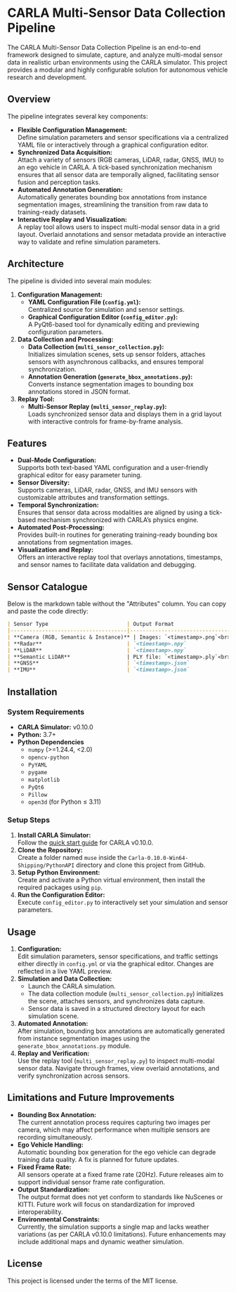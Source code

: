 # CARLA Multi-Sensor Data Collection Pipeline

The CARLA Multi-Sensor Data Collection Pipeline is an end-to-end framework designed to simulate, capture, and analyze multi-modal sensor data in realistic urban environments using the CARLA simulator. This project provides a modular and highly configurable solution for autonomous vehicle research and development.

## Overview

The pipeline integrates several key components:

- **Flexible Configuration Management:**  
  Define simulation parameters and sensor specifications via a centralized YAML file or interactively through a graphical configuration editor.
- **Synchronized Data Acquisition:**  
  Attach a variety of sensors (RGB cameras, LiDAR, radar, GNSS, IMU) to an ego vehicle in CARLA. A tick-based synchronization mechanism ensures that all sensor data are temporally aligned, facilitating sensor fusion and perception tasks.
- **Automated Annotation Generation:**  
  Automatically generates bounding box annotations from instance segmentation images, streamlining the transition from raw data to training-ready datasets.
- **Interactive Replay and Visualization:**  
  A replay tool allows users to inspect multi-modal sensor data in a grid layout. Overlaid annotations and sensor metadata provide an interactive way to validate and refine simulation parameters.

## Architecture

The pipeline is divided into several main modules:
1. **Configuration Management:**  
   - **YAML Configuration File (`config.yml`):**  
     Centralized source for simulation and sensor settings.
   - **Graphical Configuration Editor (`config_editor.py`):**  
     A PyQt6-based tool for dynamically editing and previewing configuration parameters.
2. **Data Collection and Processing:**  
   - **Data Collection (`multi_sensor_collection.py`):**  
     Initializes simulation scenes, sets up sensor folders, attaches sensors with asynchronous callbacks, and ensures temporal synchronization.
   - **Annotation Generation (`generate_bbox_annotations.py`):**  
     Converts instance segmentation images to bounding box annotations stored in JSON format.
3. **Replay Tool:**  
   - **Multi-Sensor Replay (`multi_sensor_replay.py`):**  
     Loads synchronized sensor data and displays them in a grid layout with interactive controls for frame-by-frame analysis.

## Features

- **Dual-Mode Configuration:**  
  Supports both text-based YAML configuration and a user-friendly graphical editor for easy parameter tuning.
- **Sensor Diversity:**  
  Supports cameras, LiDAR, radar, GNSS, and IMU sensors with customizable attributes and transformation settings.
- **Temporal Synchronization:**  
  Ensures that sensor data across modalities are aligned by using a tick-based mechanism synchronized with CARLA’s physics engine.
- **Automated Post-Processing:**  
  Provides built-in routines for generating training-ready bounding box annotations from segmentation images.
- **Visualization and Replay:**  
  Offers an interactive replay tool that overlays annotations, timestamps, and sensor names to facilitate data validation and debugging.

## Sensor Catalogue

Below is the markdown table without the "Attributes" column. You can copy and paste the code directly:

```markdown
| Sensor Type                         | Output Format                                                                                                                                                                             | Data Structure                                                                                                                                                                                                                                                                                                                                                                                                                                                                                                     |
|-------------------------------------|-------------------------------------------------------------------------------------------------------------------------------------------------------------------------------------------|--------------------------------------------------------------------------------------------------------------------------------------------------------------------------------------------------------------------------------------------------------------------------------------------------------------------------------------------------------------------------------------------------------------------------------------------------------------------------------------------------------------------|
| **Camera (RGB, Semantic & Instance)** | Images: `<timestamp>.png`<br>Annotation (if enabled): `<timestamp>_bbox.json`                                                                                                             | **PNG Image File:**<br>• RGB Cameras: A standard image saved as PNG.<br>• Semantic Segmentation: A PNG image where each pixel is remapped to a semantic palette (e.g., CityScapes).<br>• Instance Segmentation: A PNG image where the R channel holds the semantic class ID and the G & B channels encode unique instance IDs.<br><br>**JSON Annotation File:**<br>• image_file: Name of the corresponding PNG image.<br>• timestamp: Sensor timestamp.<br>• camera_data: An object with parameters (e.g., width, height, fov).<br>• bounding_boxes: A list of objects, each with a vehicle_id and bbox (list of floats in the order [x, y, width, height]). |
| **Radar**                           | `<timestamp>.npy`                                                                                                                                                                         | A NumPy array where each row corresponds to one radar detection. Each row contains 5 elements in the following order:<br>1. Depth (float): Distance to the object.<br>2. Elevation Angle (degrees).<br>3. Azimuth Angle (degrees).<br>4. Velocity (float): Relative speed.<br>5. Intensity (float): Signal strength calculated based on the depth with added noise.                                                                                                                                                                                                 |
| **LiDAR**                           | `<timestamp>.npy`                                                                                                                                                                         | A NumPy array containing the raw data. The one-dimensional array of 32-bit floats is reshaped into an array with 4 columns representing:<br>• x, y, z (float32): Spatial coordinates.<br>• Intensity (float32): Reflectivity/attenuation value.                                                                                                                                                                                                                                                                                                              |
| **Semantic LiDAR**                  | PLY file: `<timestamp>.ply`<br>NPY file: `<timestamp>.npy`                                                                                                                               | **PLY file:** A point cloud for 3D visualization.<br>**NPY file:** A structured NumPy array with the following fields:<br>• x, y, z (float32): 3D coordinates.<br>• cos_inc_angle (float32): Cosine of the incidence angle.<br>• object_idx (uint32): Unique object identifier.<br>• semantic_tag (uint32): Semantic class label.                                                                                                                                                                                                                                  |
| **GNSS**                            | `<timestamp>.json`                                                                                                                                                                        | A JSON object containing:<br>• timestamp (in milliseconds).<br>• latitude (double).<br>• longitude (double).<br>• altitude (double).                                                                                                                                                                                                                                                                                                                                                                        |
| **IMU**                             | `<timestamp>.json`                                                                                                                                                                        | A JSON object containing:<br>• timestamp (in milliseconds).<br>• accelerometer (float): An object with keys x, y, and z (m/s²).<br>• gyroscope (float): An object with keys x, y, and z (rad/s).<br>• compass (float): Compass reading (rad). |
```

## Installation

### System Requirements

- **CARLA Simulator:** v0.10.0  
- **Python:** 3.7+
- **Python Dependencies**
    - `numpy` (>=1.24.4, <2.0)
    - `opencv-python`
    - `PyYAML`
    - `pygame`
    - `matplotlib`
    - `PyQt6`
    - `Pillow`
    - `open3d` (for Python ≤ 3.11)

### Setup Steps

1. **Install CARLA Simulator:**  
   Follow the [quick start guide](https://carla-ue5.readthedocs.io/en/latest/start_quickstart/) for CARLA v0.10.0.
2. **Clone the Repository:**  
   Create a folder named `muse` inside the `Carla-0.10.0-Win64-Shipping/PythonAPI` directory and clone this project from GitHub.
3. **Setup Python Environment:**  
   Create and activate a Python virtual environment, then install the required packages using `pip`.
4. **Run the Configuration Editor:**  
   Execute `config_editor.py` to interactively set your simulation and sensor parameters.

## Usage

1. **Configuration:**  
   Edit simulation parameters, sensor specifications, and traffic settings either directly in `config.yml` or via the graphical editor. Changes are reflected in a live YAML preview.
2. **Simulation and Data Collection:**  
   - Launch the CARLA simulation.
   - The data collection module (`multi_sensor_collection.py`) initializes the scene, attaches sensors, and synchronizes data capture.
   - Sensor data is saved in a structured directory layout for each simulation scene.
3. **Automated Annotation:**  
   After simulation, bounding box annotations are automatically generated from instance segmentation images using the `generate_bbox_annotations.py` module.
4. **Replay and Verification:**  
   Use the replay tool (`multi_sensor_replay.py`) to inspect multi-modal sensor data. Navigate through frames, view overlaid annotations, and verify synchronization across sensors.

## Limitations and Future Improvements

- **Bounding Box Annotation:**  
  The current annotation process requires capturing two images per camera, which may affect performance when multiple sensors are recording simultaneously.
- **Ego Vehicle Handling:**  
  Automatic bounding box generation for the ego vehicle can degrade training data quality. A fix is planned for future updates.
- **Fixed Frame Rate:**  
  All sensors operate at a fixed frame rate (20Hz). Future releases aim to support individual sensor frame rate configuration.
- **Output Standardization:**  
  The output format does not yet conform to standards like NuScenes or KITTI. Future work will focus on standardization for improved interoperability.
- **Environmental Constraints:**  
  Currently, the simulation supports a single map and lacks weather variations (as per CARLA v0.10.0 limitations). Future enhancements may include additional maps and dynamic weather simulation.

## License

This project is licensed under the terms of the MIT license.
